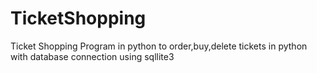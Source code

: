 # TicketShopping
Ticket Shopping Program in python to order,buy,delete tickets in python with database connection using sqllite3
